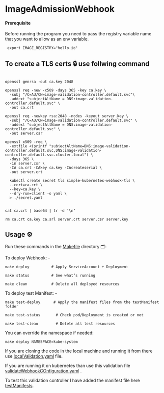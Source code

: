 # ImageAdmissionWebhook

#### Prerequisite
Before running the program you need to pass the registry variable name that you want to allow as an env variable.

` export IMAGE_REGISTRY="hello.io"`

## To create a TLS certs 🔒 use follwing command

```

openssl genrsa -out ca.key 2048

openssl req -new -x509 -days 365 -key ca.key \
  -subj "/C=AU/CN=image-validation-controller.default.svc"\
  -addext "subjectAltName = DNS:image-validation-controller.default.svc" \
  -out ca.crt

openssl req -newkey rsa:2048 -nodes -keyout server.key \
  -subj "/C=AU/CN=image-validation-controller.default.svc" \
  -addext "subjectAltName = DNS:image-validation-controller.default.svc" \
  -out server.csr

openssl x509 -req \
  -extfile <(printf "subjectAltName=DNS:image-validation-controller.default.svc,DNS:image-validation-controller.default.svc.cluster.local") \
  -days 365 \
  -in server.csr \
  -CA ca.crt -CAkey ca.key -CAcreateserial \
  -out server.crt

  kubectl create secret tls simple-kubernetes-webhook-tls \
  --cert=ca.crt \
  --key=ca.key \
  --dry-run=client -o yaml \
  > ./secret.yaml


cat ca.crt | base64 | tr -d '\n'

rm ca.crt ca.key ca.srl server.crt server.csr server.key
```

## Usage ⚙️

Run these commands in the [Makefile](./Makefile) directory 🗂️:


To deploy Webhook: -

`make deploy          # Apply ServiceAccount + Deployment`

`make status          # See what’s running`

`make clean           # Delete all deployed resources`


To deploy test Manifest: -

`make test-deploy      # Apply the manifest files from the testManifest folder`

`make test-status       # Check pod/Deployment is created or not`

`make test-clean        # Delete all test resources`

You can override the namespace if needed:

`make deploy NAMESPACE=kube-system`


If you are cloning the code in the local machine and running it from there use [localValidation.yaml](manifest/localValidation.yaml) file.

If you are running it on kubernetes than use this validation file [validateWebhookCOnfiguration.yaml](manifest/validateWebhookCOnfiguration.yaml) .

To test this validation controller I have added the manifest file here [testManifests](manifest/testManifests).